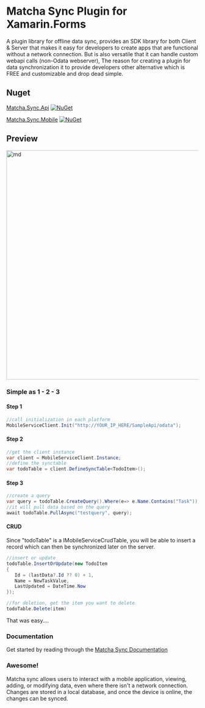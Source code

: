 # Matcha Sync Plugin for Xamarin.Forms
A plugin library for offline data sync, provides an SDK library for both Client & Server that makes it easy for developers to create apps that are functional without a network connection. But is also versatile that it can handle custom webapi calls (non-Odata webserver), The reason for creating a plugin for data synchronization it to provide developers other alternative which is FREE and customizable and drop dead simple. 
 
## Nuget
[Matcha.Sync.Api](http://www.nuget.org/packages/Matcha.Sync.Api) [![NuGet](https://img.shields.io/nuget/v/Matcha.Sync.Api.svg?label=NuGet)](https://www.nuget.org/packages/Matcha.Sync.Api/)

[Matcha.Sync.Mobile](http://www.nuget.org/packages/Matcha.Sync.Mobile) [![NuGet](https://img.shields.io/nuget/v/Matcha.Sync.Mobile.svg?label=NuGet)](https://www.nuget.org/packages/Matcha.Sync.Mobile/)
 
## Preview

<img src="https://github.com/winstongubantes/matcha.sync/blob/master/Images/valid.gif" width="600" title="md">

### Simple as 1 - 2 - 3
#### Step 1

 ```csharp
 //call initialization in each platform
MobileServiceClient.Init("http://YOUR_IP_HERE/SampleApi/odata");
 ```
 #### Step 2

 ```csharp
 //get the client instance
var client = MobileServiceClient.Instance;
//define the synctable
var todoTable = client.DefineSyncTable<TodoItem>();
 ```
#### Step 3

 ```csharp
 //create a query
var query = todoTable.CreateQuery().Where(e=> e.Name.Contains("Task"));
//it will pull data based on the query
await todoTable.PullAsync("testquery", query);
 ``` 
 
#### CRUD
Since "todoTable" is a IMobileServiceCrudTable, you will be able to insert a record which can then be synchronized later on the server.

 ```csharp
//insert or update
todoTable.InsertOrUpdate(new TodoItem
{
    Id = (lastData?.Id ?? 0) + 1,
    Name = NewTaskValue,
    LastUpdated = DateTime.Now
});

//for deletion, get the item you want to delete
todoTable.Delete(item)
 ``` 

That was easy....

### Documentation

Get started by reading through the [Matcha Sync Documentation](https://winstongubantes.github.io/matchasync/)

### Awesome!
 
Matcha sync allows users to interact with a mobile application, viewing, adding, or modifying data, even where there isn't a network connection. Changes are stored in a local database, and once the device is online, the changes can be synced.

